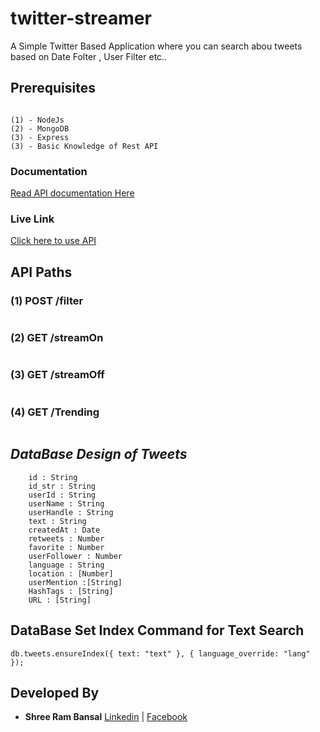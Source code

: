 # twitter-streamer
A Simple Twitter Based Application where you can search abou tweets based on Date Folter , User Filter etc..

## Prerequisites
```

(1) - NodeJs
(2) - MongoDB
(3) - Express
(3) - Basic Knowledge of Rest API

```

### Documentation

[Read API documentation Here](https://documenter.getpostman.com/view/3998711/simple-messaging-app/RVtvqYmv)

### Live Link

[Click here to use API](https://fathomless-shore-82374.herokuapp.com)

## API Paths

### (1) POST /filter
```

```
### (2) GET /streamOn

```

```

### (3) GET /streamOff

```

```

### (4) GET /Trending

```

```


## *DataBase Design of Tweets*
```
	id : String
	id_str : String
	userId : String
	userName : String
	userHandle : String
	text : String
	createdAt : Date
	retweets : Number
	favorite : Number
	userFollower : Number
	language : String
	location : [Number]
	userMention :[String]
	HashTags : [String]
	URL : [String]
```

## DataBase Set Index Command for Text Search

```
db.tweets.ensureIndex({ text: "text" }, { language_override: "lang" });

```

## Developed By
* **Shree Ram Bansal** [Linkedin](https://www.linkedin.com/in/shree-ram-b-a48786104/) | [Facebook](https://www.facebook.com/shreeram.bansal)